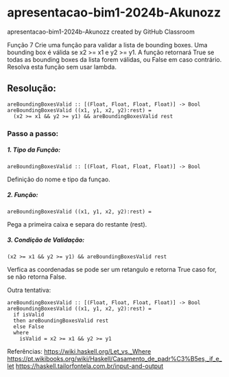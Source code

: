# apresentacao-bim1-2024b-Akunozz
apresentacao-bim1-2024b-Akunozz created by GitHub Classroom


Função 7
Crie uma função para validar a lista de bounding boxes. Uma bounding box é válida se x2 >= x1 e y2 >= y1. A função retornará True se todas as bounding boxes da lista forem válidas, ou False em caso contrário.
Resolva esta função sem usar lambda.

<h2>Resolução:</h2>

```
areBoundingBoxesValid :: [(Float, Float, Float, Float)] -> Bool
areBoundingBoxesValid ((x1, y1, x2, y2):rest) = 
  (x2 >= x1 && y2 >= y1) && areBoundingBoxesValid rest 
``` 

<h3>Passo a passo:</h3>
<h5>1. Tipo da Função:</h5>

```
areBoundingBoxesValid :: [(Float, Float, Float, Float)] -> Bool
```

Definição do nome e tipo da funçao.

<h5>2. Função:</h5>

```
areBoundingBoxesValid ((x1, y1, x2, y2):rest) = 
```

Pega a primeira caixa e separa do restante (rest).
<h5>3. Condição de Validação:</h5>

```
(x2 >= x1 && y2 >= y1) && areBoundingBoxesValid rest 
```

Verfica as coordenadas se pode ser um retangulo e retorna True caso for, se não retorna False.


Outra tentativa:
```
areBoundingBoxesValid :: [(Float, Float, Float, Float)] -> Bool
areBoundingBoxesValid ((x1, y1, x2, y2):rest) =
  if isValid
  then areBoundingBoxesValid rest
  else False
  where
    isValid = x2 >= x1 && y2 >= y1
```

Referências:
https://wiki.haskell.org/Let_vs._Where
https://pt.wikibooks.org/wiki/Haskell/Casamento_de_padr%C3%B5es,_if_e_let
https://haskell.tailorfontela.com.br/input-and-output
